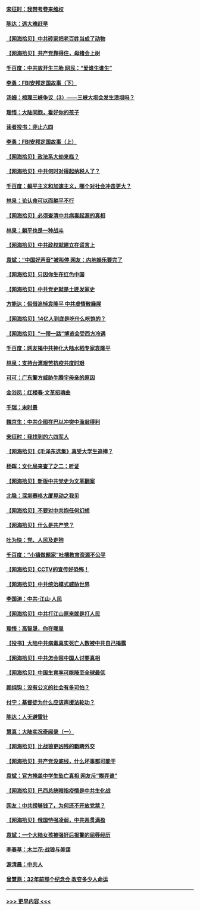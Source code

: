 #### [宋征时：我带考卷来维权](../pages/nsc993/n12994088.md?t=06031352) 
#### [陈达：逃大难赶早](../pages/nsc993/n12993569.md?t=06031352) 
#### [【网海拾贝】中共砖家把老百姓当成了动物](../pages/nsc993/n12993483.md?t=06031352) 
#### [【网海拾贝】共产党靠得住，母猪会上树](../pages/nsc993/n12990730.md?t=06031352) 
#### [千百度：中共放开生三胎 网民：“爱谁生谁生”](../pages/nsc993/n12990644.md?t=06031352) 
#### [李勇：FBI安邦定国故事（下）](../pages/nsc993/n12987854.md?t=06031352) 
#### [汤姆：梳理三峡争议（3）——三峡大坝会发生溃坝吗？](../pages/nsc993/n12989806.md?t=06031352) 
#### [理悟：大陆同胞，看好你的孩子](../pages/nsc993/n12989778.md?t=06031352) 
#### [读者投书：非止六四](../pages/nsc993/n12989673.md?t=06031352) 
#### [李勇：FBI安邦定国故事（上）](../pages/nsc993/n12987749.md?t=06031352) 
#### [【网海拾贝】政法系大劫来临？](../pages/nsc993/n12987596.md?t=06031352) 
#### [【网海拾贝】中共何时对得起纳税人了？](../pages/nsc993/n12985578.md?t=06031352) 
#### [千百度：躺平主义和加速主义，哪个对社会冲击更大？](../pages/nsc993/n12985512.md?t=06031352) 
#### [林泉：论认命可以而躺平不行](../pages/nsc993/n12985505.md?t=06031352) 
#### [【网海拾贝】必须查清中共病毒起源的真相](../pages/nsc993/n12984276.md?t=06031352) 
#### [林泉：躺平也是一种战斗](../pages/nsc993/n12984194.md?t=06031352) 
#### [【网海拾贝】中共政权就建立在谎言上](../pages/nsc993/n12981880.md?t=06031352) 
#### [袁斌：“中国好声音”被叫停 网友：内地娱乐要完了](../pages/nsc993/n12981826.md?t=06031352) 
#### [【网海拾贝】只因你生在红色中国](../pages/nsc993/n12979096.md?t=06031352) 
#### [【网海拾贝】中共党史就是土匪发家史](../pages/nsc993/n12976478.md?t=06031352) 
#### [方能达：假借追悼袁隆平 中共虚情散臊腥](../pages/nsc993/n12976396.md?t=06031352) 
#### [【网海拾贝】14亿人到底是吃什么吃饱的？](../pages/nsc993/n12974125.md?t=06031352) 
#### [【网海拾贝】“一带一路”博览会受西方冷遇](../pages/nsc993/n12971787.md?t=06031352) 
#### [千百度：网友揭中共神化大陆水稻专家袁隆平](../pages/nsc993/n12971733.md?t=06031352) 
#### [林泉：支持台湾艰苦抗疫共度时艰](../pages/nsc993/n12971350.md?t=06031352) 
#### [可可：广东警方威胁牛腾宇母亲的原因](../pages/nsc993/n12971100.md?t=06031352) 
#### [金浴凤：红楼春·文革招魂曲](../pages/nsc993/n12970354.md?t=06031352) 
#### [千瑞：末时景](../pages/nsc993/n12970337.md?t=06031352) 
#### [魏京生：中共企图在巴以冲突中渔翁得利](../pages/nsc993/n12970286.md?t=06031352) 
#### [宋征时：我找到的六四军人](../pages/nsc993/n12970213.md?t=06031352) 
#### [【网海拾贝】《毛泽东选集》真受大学生追捧？](../pages/nsc993/n12968779.md?t=06031352) 
#### [杨晖：文化局来查了之二：听证](../pages/nsc993/n12966528.md?t=06031352) 
#### [【网海拾贝】新版中共党史为文革翻案](../pages/nsc993/n12967526.md?t=06031352) 
#### [北隐：深圳赛格大厦晃动之我见](../pages/nsc993/n12967393.md?t=06031352) 
#### [【网海拾贝】不要对中共抱任何幻想](../pages/nsc993/n12965222.md?t=06031352) 
#### [【网海拾贝】什么是共产党？](../pages/nsc993/n12962781.md?t=06031352) 
#### [吐为快：党、人民及走狗](../pages/nsc993/n12962747.md?t=06031352) 
#### [千百度：“小镇做题家”吐槽教育资源不公平](../pages/nsc993/n12962705.md?t=06031352) 
#### [【网海拾贝】CCTV的宣传好恐怖！](../pages/nsc993/n12959984.md?t=06031352) 
#### [【网海拾贝】中共统治模式威胁世界](../pages/nsc993/n12957622.md?t=06031352) 
#### [李国涛：中共‧江山‧人民](../pages/nsc993/n12957502.md?t=06031352) 
#### [【网海拾贝】中共打江山原来就是打人民](../pages/nsc993/n12954345.md?t=06031352) 
#### [理悟：高智晟，你在哪里](../pages/nsc993/n12953115.md?t=06031352) 
#### [【投书】大陆中共病毒真实死亡人数被中共自己揭露](../pages/nsc993/n12953050.md?t=06031352) 
#### [【网海拾贝】中共怎会容中国人讨要真相](../pages/nsc993/n12952161.md?t=06031352) 
#### [【网海拾贝】中国生育率可能降至全球最低](../pages/nsc993/n12948793.md?t=06031352) 
#### [颜纯钩：没有公义的社会有多可怕？](../pages/nsc993/n12947626.md?t=06031352) 
#### [付宁：基督徒为什么应该声援法轮功？](../pages/nsc993/n12947233.md?t=06031352) 
#### [陈达：人无避雷针](../pages/nsc993/n12947098.md?t=06031352) 
#### [慧真：大陆实况奇闻录（一）](../pages/nsc993/n12945811.md?t=06031352) 
#### [【网海拾贝】比战狼更凶残的戳瞎外交](../pages/nsc993/n12945717.md?t=06031352) 
#### [【网海拾贝】共产党没底线，什么坏事都可能干](../pages/nsc993/n12942090.md?t=06031352) 
#### [袁斌：官方掩盖中学生坠亡真相 网友斥“糊弄谁”](../pages/nsc993/n12942029.md?t=06031352) 
#### [【网海拾贝】巴西总统暗指疫情是中共生化战](../pages/nsc993/n12938999.md?t=06031352) 
#### [网友：中共捞够钱了，为何还不开放党禁？](../pages/nsc993/n12938952.md?t=06031352) 
#### [【网海拾贝】俄国恃强凌弱，中共恶贯满盈](../pages/nsc993/n12936626.md?t=06031352) 
#### [袁斌：一个大陆女孩被强奸后报警的屈辱经历](../pages/nsc993/n12936547.md?t=06031352) 
#### [李春草：木兰花·战狼与美谍](../pages/nsc993/n12935995.md?t=06031352) 
#### [源清晨：中共人](../pages/nsc993/n12935589.md?t=06031352) 
#### [曾慧燕：32年前那个纪念会 改变多少人命运](../pages/nsc993/n12934233.md?t=06031352) 

----
#### [ >>> 更早内容 <<< ](../indexes/nsc993-earlier.md)
